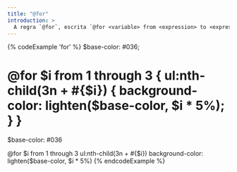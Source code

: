 ```yaml
---
title: "@for"
introduction: >
  A regra `@for`, escrita `@for <variable> from <expression> to <expression> { ... }` ou `@for <variable> from <expression> through <expression> { ... }`, conta ou faz contagem decrescente desde um número (o resultado da primeira [expressão](/documentation/syntax/structure#expressions)) até um outro (o resultado do segundo) e avalia um bloco para cada número entre os números. Cada número ao longo do caminho é atribuído ao dado nome de variável. Se `to` for usado, o número final é excluído; se `through` for usado, é incluído.
---
```


{% codeExample 'for' %}
  $base-color: #036;

  @for $i from 1 through 3 {
    ul:nth-child(3n + #{$i}) {
      background-color: lighten($base-color, $i * 5%);
    }
  }
  ===
  $base-color: #036

  @for $i from 1 through 3
    ul:nth-child(3n + #{$i})
      background-color: lighten($base-color, $i * 5%)
{% endcodeExample %}
